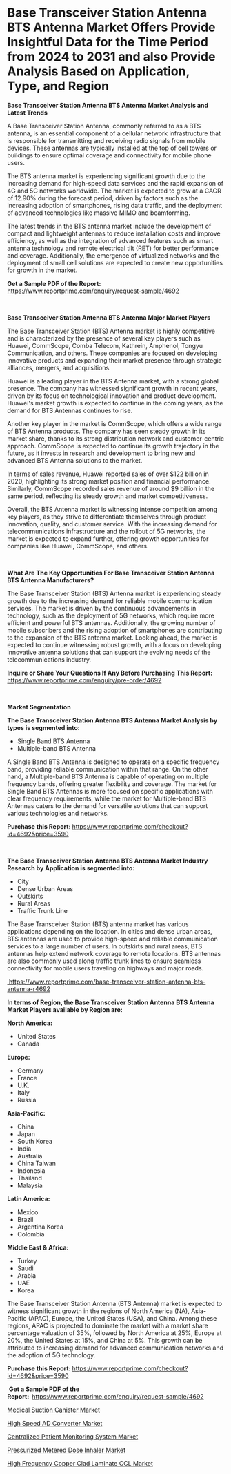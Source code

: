 <p><h1>Base Transceiver Station Antenna BTS Antenna Market Offers Provide Insightful Data for the Time Period from 2024 to 2031 and also Provide Analysis Based on Application, Type, and Region</h1></p><p><strong>Base Transceiver Station Antenna BTS Antenna Market Analysis and Latest Trends</strong></p>
<p><p>A Base Transceiver Station Antenna, commonly referred to as a BTS antenna, is an essential component of a cellular network infrastructure that is responsible for transmitting and receiving radio signals from mobile devices. These antennas are typically installed at the top of cell towers or buildings to ensure optimal coverage and connectivity for mobile phone users.</p><p>The BTS antenna market is experiencing significant growth due to the increasing demand for high-speed data services and the rapid expansion of 4G and 5G networks worldwide. The market is expected to grow at a CAGR of 12.90% during the forecast period, driven by factors such as the increasing adoption of smartphones, rising data traffic, and the deployment of advanced technologies like massive MIMO and beamforming.</p><p>The latest trends in the BTS antenna market include the development of compact and lightweight antennas to reduce installation costs and improve efficiency, as well as the integration of advanced features such as smart antenna technology and remote electrical tilt (RET) for better performance and coverage. Additionally, the emergence of virtualized networks and the deployment of small cell solutions are expected to create new opportunities for growth in the market.</p></p>
<p><strong>Get a Sample PDF of the Report:&nbsp;</strong> <a href="https://www.reportprime.com/enquiry/request-sample/4692">https://www.reportprime.com/enquiry/request-sample/4692</a></p>
<p>&nbsp;</p>
<p><strong>Base Transceiver Station Antenna BTS Antenna Major Market Players</strong></p>
<p><p>The Base Transceiver Station (BTS) Antenna market is highly competitive and is characterized by the presence of several key players such as Huawei, CommScope, Comba Telecom, Kathrein, Amphenol, Tongyu Communication, and others. These companies are focused on developing innovative products and expanding their market presence through strategic alliances, mergers, and acquisitions.</p><p>Huawei is a leading player in the BTS Antenna market, with a strong global presence. The company has witnessed significant growth in recent years, driven by its focus on technological innovation and product development. Huawei's market growth is expected to continue in the coming years, as the demand for BTS Antennas continues to rise.</p><p>Another key player in the market is CommScope, which offers a wide range of BTS Antenna products. The company has seen steady growth in its market share, thanks to its strong distribution network and customer-centric approach. CommScope is expected to continue its growth trajectory in the future, as it invests in research and development to bring new and advanced BTS Antenna solutions to the market.</p><p>In terms of sales revenue, Huawei reported sales of over $122 billion in 2020, highlighting its strong market position and financial performance. Similarly, CommScope recorded sales revenue of around $9 billion in the same period, reflecting its steady growth and market competitiveness.</p><p>Overall, the BTS Antenna market is witnessing intense competition among key players, as they strive to differentiate themselves through product innovation, quality, and customer service. With the increasing demand for telecommunications infrastructure and the rollout of 5G networks, the market is expected to expand further, offering growth opportunities for companies like Huawei, CommScope, and others.</p></p>
<p>&nbsp;</p>
<p><strong>What Are The Key Opportunities For Base Transceiver Station Antenna BTS Antenna Manufacturers?</strong></p>
<p><p>The Base Transceiver Station (BTS) Antenna market is experiencing steady growth due to the increasing demand for reliable mobile communication services. The market is driven by the continuous advancements in technology, such as the deployment of 5G networks, which require more efficient and powerful BTS antennas. Additionally, the growing number of mobile subscribers and the rising adoption of smartphones are contributing to the expansion of the BTS antenna market. Looking ahead, the market is expected to continue witnessing robust growth, with a focus on developing innovative antenna solutions that can support the evolving needs of the telecommunications industry.</p></p>
<p><strong>Inquire or Share Your Questions If Any Before Purchasing This Report:</strong> <a href="https://www.reportprime.com/enquiry/pre-order/4692">https://www.reportprime.com/enquiry/pre-order/4692</a></p>
<p>&nbsp;</p>
<p><strong>Market Segmentation</strong></p>
<p><strong>The Base Transceiver Station Antenna BTS Antenna Market Analysis by types is segmented into:</strong></p>
<p><ul><li>Single Band BTS Antenna</li><li>Multiple-band BTS Antenna</li></ul></p>
<p><p>A Single Band BTS Antenna is designed to operate on a specific frequency band, providing reliable communication within that range. On the other hand, a Multiple-band BTS Antenna is capable of operating on multiple frequency bands, offering greater flexibility and coverage. The market for Single Band BTS Antennas is more focused on specific applications with clear frequency requirements, while the market for Multiple-band BTS Antennas caters to the demand for versatile solutions that can support various technologies and networks.</p></p>
<p><strong>Purchase this Report:&nbsp;</strong><a href="https://www.reportprime.com/checkout?id=4692&price=3590">https://www.reportprime.com/checkout?id=4692&price=3590</a></p>
<p>&nbsp;</p>
<p><strong>The Base Transceiver Station Antenna BTS Antenna Market Industry Research by Application is segmented into:</strong></p>
<p><ul><li>City</li><li>Dense Urban Areas</li><li>Outskirts</li><li>Rural Areas</li><li>Traffic Trunk Line</li></ul></p>
<p><p>The Base Transceiver Station (BTS) antenna market has various applications depending on the location. In cities and dense urban areas, BTS antennas are used to provide high-speed and reliable communication services to a large number of users. In outskirts and rural areas, BTS antennas help extend network coverage to remote locations. BTS antennas are also commonly used along traffic trunk lines to ensure seamless connectivity for mobile users traveling on highways and major roads.</p></p>
<p><a href="https://www.reportprime.com/base-transceiver-station-antenna-bts-antenna-r4692">&nbsp;https://www.reportprime.com/base-transceiver-station-antenna-bts-antenna-r4692</a></p>
<p><strong>In terms of Region, the Base Transceiver Station Antenna BTS Antenna Market Players available by Region are:</strong></p>
<p>
    <p> <strong> North America: </strong>
        <ul>
            <li>United States</li>
            <li>Canada</li>
        </ul>
        </p> 
    <p> <strong> Europe: </strong>
        <ul>
            <li>Germany</li>
            <li>France</li>
            <li>U.K.</li>
            <li>Italy</li>
            <li>Russia</li>
        </ul>
        </p> 
    <p> <strong> Asia-Pacific: </strong>
        <ul>
            <li>China</li>
            <li>Japan</li>
            <li>South Korea</li>
            <li>India</li>
            <li>Australia</li>
            <li>China Taiwan</li>
            <li>Indonesia</li>
            <li>Thailand</li>
            <li>Malaysia</li>
        </ul>
        </p> 
    <p> <strong> Latin America: </strong>
        <ul>
            <li>Mexico</li>
            <li>Brazil</li>
            <li>Argentina Korea</li>
            <li>Colombia</li>
        </ul>
        </p> 
    <p> <strong> Middle East & Africa: </strong>
        <ul>
            <li>Turkey</li>
            <li>Saudi</li>
            <li>Arabia</li>
            <li>UAE</li>
            <li>Korea</li>
        </ul>
    </p>
    </p>
<p><p>The Base Transceiver Station Antenna (BTS Antenna) market is expected to witness significant growth in the regions of North America (NA), Asia-Pacific (APAC), Europe, the United States (USA), and China. Among these regions, APAC is projected to dominate the market with a market share percentage valuation of 35%, followed by North America at 25%, Europe at 20%, the United States at 15%, and China at 5%. This growth can be attributed to increasing demand for advanced communication networks and the adoption of 5G technology.</p></p>
<p><strong>Purchase this Report: </strong><a href="https://www.reportprime.com/checkout?id=4692&price=3590">https://www.reportprime.com/checkout?id=4692&price=3590</a></p>
<p>&nbsp;<strong>Get a Sample PDF of the Report:&nbsp;&nbsp;</strong><a href="https://www.reportprime.com/enquiry/request-sample/4692">https://www.reportprime.com/enquiry/request-sample/4692</a></p>
<p><strong></strong></p>
<p><p><a href="https://medium.com/@shanierohan_50883/an-in-depth-analysis-of-the-global-medical-suction-canister-market-scope-and-its-rapid-growing-11-7-e30c7a97ad71">Medical Suction Canister Market</a></p><p><a href="https://github.com/gikababa4/Market-Research-Report-List-2/blob/main/high-speed-ad-converter-market.md">High Speed AD Converter Market</a></p><p><a href="https://medium.com/@rontaybrewer02024/centralized-patient-monitoring-system-market-global-market-trends-and-market-forecast-2024-c14a42384b1a">Centralized Patient Monitoring System Market</a></p><p><a href="https://medium.com/@polesdua.1/an-in-depth-analysis-of-the-global-pressurized-metered-dose-inhaler-market-scope-and-its-rapid-e06f1da06bc3">Pressurized Metered Dose Inhaler Market</a></p><p><a href="https://github.com/bushilahore52/Market-Research-Report-List-2/blob/main/high-frequency-copper-clad-laminate-ccl-market.md">High Frequency Copper Clad Laminate CCL Market</a></p></p>